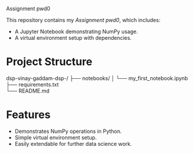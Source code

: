 Assignment pwd0

This repository contains my *Assignment pwd0*, which includes:

- A Jupyter Notebook demonstrating NumPy usage.
- A virtual environment setup with dependencies.

# Project Structure


dsp-vinay-gaddam-dsp-/
├── notebooks/
│   └── my_first_notebook.ipynb  
├── requirements.txt             
└── README.md                    


# Features

- Demonstrates NumPy operations in Python.
- Simple virtual environment setup.
- Easily extendable for further data science work.
